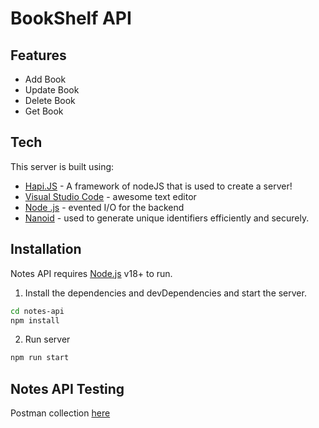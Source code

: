 # BookShelf API

## Features

- Add Book
- Update Book
- Delete Book
- Get Book


## Tech

This server is built using:

- [Hapi.JS](https://hapi.dev/) - A framework of nodeJS that is used to create a server!
- [Visual Studio Code](https://code.visualstudio.com/) - awesome text editor
- [Node .js](https://nodejs.org/) - evented I/O for the backend
- [Nanoid](https://www.npmjs.com/package/nanoid) - used to generate unique identifiers efficiently and securely.


## Installation

Notes API requires [Node.js](https://nodejs.org/) v18+ to run.

1. Install the dependencies and devDependencies and start the server.

```sh
cd notes-api
npm install
```

2. Run server
```sh
npm run start
```

## Notes API Testing

Postman collection [here](https://elements.getpostman.com/redirect?entityId=24348936-345da687-ccd4-48e3-a875-166ed81c6498&entityType=collection)

